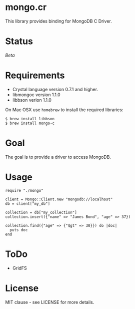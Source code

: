 # mongo.cr

This library provides binding for MongoDB C Driver.

# Status

*Beta*

# Requirements

- Crystal language version 0.7.1 and higher.
- libmongoc version 1.1.0
- libbson verion 1.1.0

On Mac OSX use `homebrew` to install the required libraries:

```
$ brew install libbson
$ brew install mongo-c
```

# Goal

The goal is to provide a driver to access MongoDB.

# Usage

```crystal
require "./mongo"

client = Mongo::Client.new "mongodb://localhost"
db = client["my_db"]

collection = db["my_collection"]
collection.insert({"name" => "James Bond", "age" => 37})

collection.find({"age" => {"$gt" => 30}}) do |doc|
  puts doc
end
```

# ToDo

- GridFS

# License

MIT clause - see LICENSE for more details.


